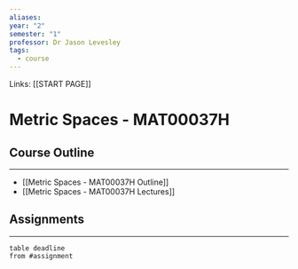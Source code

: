 ```yaml
---
aliases: 
year: "2"
semester: "1"
professor: Dr Jason Levesley
tags:
  - course
---
```



Links: [[START PAGE]]
#  Metric Spaces - MAT00037H
## Course Outline
---

- [[Metric Spaces - MAT00037H Outline]]
- [[Metric Spaces - MAT00037H Lectures]]

## Assignments 
---
```dataview
table deadline
from #assignment
```
 

